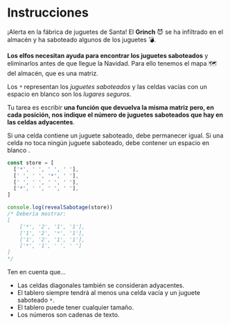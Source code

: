 # Instrucciones

¡Alerta en la fábrica de juguetes de Santa! El **Grinch** 😈 se ha infiltrado en el almacén y ha saboteado algunos de los juguetes 💣.

**Los elfos necesitan ayuda para encontrar los juguetes saboteados** y eliminarlos antes de que llegue la Navidad. Para ello tenemos el mapa 🗺️ del almacén, que es una matriz.

Los `*` representan los _juguetes saboteados_ y las celdas vacías con un espacio en blanco son los _lugares seguros_.

Tu tarea es escribir **una función que devuelva la misma matriz pero, en cada posición, nos indique el número de juguetes saboteados que hay en las celdas adyacentes**.

Si una celda contiene un juguete saboteado, debe permanecer igual. Si una celda no toca ningún juguete saboteado, debe contener un espacio en blanco .

```javascript
const store = [
  ['*', ' ', ' ', ' '],
  [' ', ' ', '*', ' '],
  [' ', ' ', ' ', ' '],
  ['*', ' ', ' ', ' '],
]

console.log(revealSabotage(store))
/* Debería mostrar:
[
    ['*', '2', '1', '1'],
    ['1', '2', '*', '1'],
    ['1', '2', '1', '1'],
    ['*', '1', ' ', ' ']
]
*/
```

Ten en cuenta que…

- Las celdas diagonales también se consideran adyacentes.
- El tablero siempre tendrá al menos una celda vacía y un juguete saboteado `*`.
- El tablero puede tener cualquier tamaño.
- Los números son cadenas de texto.
